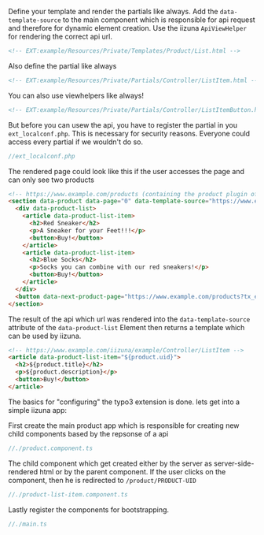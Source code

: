 Define your template and render the partials like always.
Add the `data-template-source` to the main component which is responsible for api request and therefore for dynamic element creation.
Use the iizuna `ApiViewHelper` for rendering the correct api url.
```html
<!-- EXT:example/Resources/Private/Templates/Product/List.html -->
```

Also define the partial like always
```html
<!-- EXT:example/Resources/Private/Partials/Controller/ListItem.html -->
```

You can also use viewhelpers like always!
```html
<!-- EXT:example/Resources/Private/Partials/Controller/ListItemButton.html -->
```

But before you can usew the api, you have to register the partial in you `ext_localconf.php`. 
This is necessary for security reasons. Everyone could access every partial if we wouldn't do so.
```php
//ext_localconf.php
```

The rendered page could look like this if the user accesses the page and can only see two products
```html
<!-- https://www.example.com/products (containing the product plugin of the example extension) -->
<section data-product data-page="0" data-template-source="https://www.example.com/iizuna/example/Controller/ListItem">
  <div data-product-list>
    <article data-product-list-item>
      <h2>Red Sneaker</h2>
      <p>A Sneaker for your Feet!!!</p>
      <button>Buy!</button>
    </article>
    <article data-product-list-item>
      <h2>Blue Socks</h2>
      <p>Socks you can combine with our red sneakers!</p>
      <button>Buy!</button>
    </article>
  </div>
  <button data-next-product-page="https://www.example.com/products?tx_example_product[action]=page&tx_example_product[controller]=Product&tx_example_product[page]=${page}">Load more</button>
</section>
```

The result of the api which url was rendered into the `data-template-source` attribute of the `data-product-list` Element
then returns a template which can be used by iizuna.
```html
<!-- https://www.example.com/iizuna/example/Controller/ListItem -->
<article data-product-list-item="${product.uid}">
  <h2>${product.title}</h2>
  <p>${product.description}</p>
  <button>Buy!</button>
</article>
```

The basics for "configuring" the typo3 extension is done. lets get into a simple iizuna app:

First create the main product app which is responsible for creating new child components based by the repsonse of a api 
```typescript
//./product.component.ts
```

The child component which get created either by the server as server-side-rendered html or by the parent component.
If the user clicks on the component, then he is redirected to `/product/PRODUCT-UID`
```typescript
//./product-list-item.component.ts

```

Lastly register the components for bootstrapping.

```typescript
//./main.ts

```